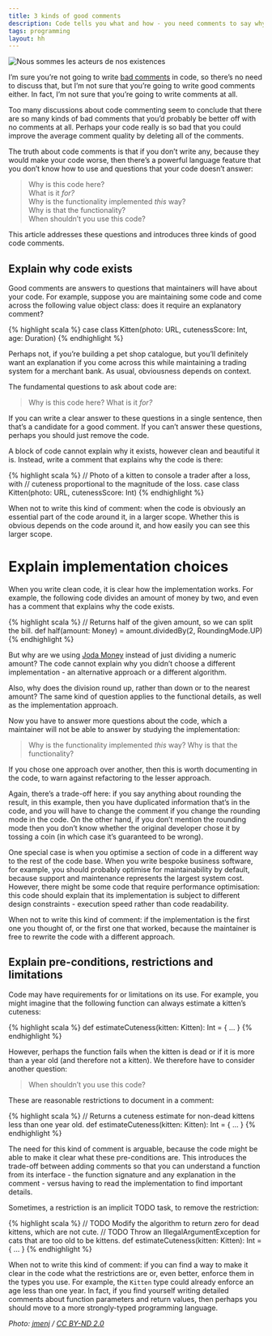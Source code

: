 ```yaml
---
title: 3 kinds of good comments
description: Code tells you what and how - you need comments to say why
tags: programming
layout: hh
---
```


![Nous sommes les acteurs de nos existences](existence.jpg)

I’m sure you’re not going to write [bad comments](7-ways-to-write-bad-comments) in code, so there’s no need to discuss that, but I’m not sure that you’re going to write good comments either. In fact, I’m not sure that you’re going to write comments at all.

Too many discussions about code commenting seem to conclude that there are so many kinds of bad comments that you’d probably be better off with no comments at all. Perhaps your code really is so bad that you could improve the average comment quality by deleting all of the comments.

The truth about code comments is that if you don’t write any, because they would make your code worse, then there’s a powerful language feature that you don’t know how to use and questions that your code doesn’t answer:

> Why is this code here?  
> What is it _for?_  
> Why is the functionality implemented _this_ way?  
> Why is that the functionality?  
> When shouldn’t you use this code?

This article addresses these questions and introduces three kinds of good code comments.


## Explain why code exists

Good comments are answers to questions that maintainers will have about your code. For example, suppose you are maintaining some code and come across the following value object class: does it require an explanatory comment?

{% highlight scala %}
case class Kitten(photo: URL, cutenessScore: Int, age: Duration)
{% endhighlight %}

Perhaps not, if you’re building a pet shop catalogue, but you’ll definitely want an explanation if you come across this while maintaining a trading system for a merchant bank. As usual, obviousness depends on context.

The fundamental questions to ask about code are:

> Why is this code here? What is it _for?_

If you can write a clear answer to these questions in a single sentence, then that’s a candidate for a good comment. If you can’t answer these questions, perhaps you should just remove the code.

A block of code cannot explain why it exists, however clean and beautiful it is. Instead, write a comment that explains why the code is there:

{% highlight scala %}
// Photo of a kitten to console a trader after a loss, with 
// cuteness proportional to the magnitude of the loss.
case class Kitten(photo: URL, cutenessScore: Int)
{% endhighlight %}

When not to write this kind of comment: when the code is obviously an essential part of the code around it, in a larger scope. Whether this is obvious depends on the code around it, and how easily you can see this larger scope.


# Explain implementation choices

When you write clean code, it is clear how the implementation works. For example, the following code divides an amount of money by two, and even has a comment that explains why the code exists.

{% highlight scala %}
// Returns half of the given amount, so we can split the bill.
def half(amount: Money) = amount.dividedBy(2, RoundingMode.UP)
{% endhighlight %}

But why are we using [Joda Money](http://www.joda.org/joda-money/) instead of just dividing a numeric amount? The code cannot explain why you didn’t choose a different implementation - an alternative approach or a different algorithm. 

Also, why does the division round up, rather than down or to the nearest amount? The same kind of question applies to the functional details, as well as the implementation approach.

Now you have to answer more questions about the code, which a maintainer will not be able to answer by studying the implementation:

> Why is the functionality implemented _this_ way? Why is that the functionality?

If you chose one approach over another, then this is worth documenting in the code, to warn against refactoring to the lesser approach.

Again, there’s a trade-off here: if you say anything about rounding the result, in this example, then you have duplicated information that’s in the code, and you will have to change the comment if you change the rounding mode in the code. On the other hand, if you don’t mention the rounding mode then you don’t know whether the original developer chose it by tossing a coin (in which case it’s guaranteed to be wrong).

One special case is when you optimise a section of code in a different way to the rest of the code base. When you write bespoke business software, for example, you should probably optimise for maintainability by default, because support and maintenance represents the largest system cost. However, there might be some code that require performance optimisation: this code should explain that its implementation is subject to different design constraints - execution speed rather than code readability.

When not to write this kind of comment: if the implementation is the first one you thought of, or the first one that worked, because the maintainer is free to rewrite the code with a different approach.


## Explain pre-conditions, restrictions and limitations

Code may have requirements for or limitations on its use. For example, you might imagine that the following function can always estimate a kitten’s cuteness:

{% highlight scala %}
def estimateCuteness(kitten: Kitten): Int = { … }
{% endhighlight %}

However, perhaps the function fails when the kitten is dead or if it is more than a year old (and therefore not a kitten). We therefore have to consider another question:

> When shouldn’t you use this code?

These are reasonable restrictions to document in a comment:

{% highlight scala %}
// Returns a cuteness estimate for non-dead kittens less than one year old.
def estimateCuteness(kitten: Kitten): Int = { … }
{% endhighlight %}

The need for this kind of comment is arguable, because the code might be able to make it clear what these pre-conditions are. This introduces the trade-off between adding comments so that you can understand a function from its interface - the function signature and any explanation in the comment - versus having to read the implementation to find important details.

Sometimes, a restriction is an implicit TODO task, to remove the restriction:

{% highlight scala %}
// TODO Modify the algorithm to return zero for dead kittens, which are not cute.
// TODO Throw an IllegalArgumentException for cats that are too old to be kittens.
def estimateCuteness(kitten: Kitten): Int = { … }
{% endhighlight %}

When not to write this kind of comment: if you can find a way to make it clear in the code what the restrictions are or, even better, enforce them in the types you use. For example, the `Kitten` type could already enforce an age less than one year. In fact, if you find yourself writing detailed comments about function parameters and return values, then perhaps you should move to a more strongly-typed programming language.

_Photo: [jmenj](https://www.flickr.com/photos/jmenj/9597334273) / [CC BY-ND 2.0](https://creativecommons.org/licenses/by-nd/2.0/)_

